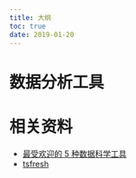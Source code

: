 ```yaml
---
title: 大纲
toc: true
date: 2019-01-20
---
```

# 数据分析工具




# 相关资料

- [最受欢迎的 5 种数据科学工具](http://bigdata.51cto.com/art/201811/586059.htm)
- [tsfresh](http://tsfresh.readthedocs.io/en/latest/#)

